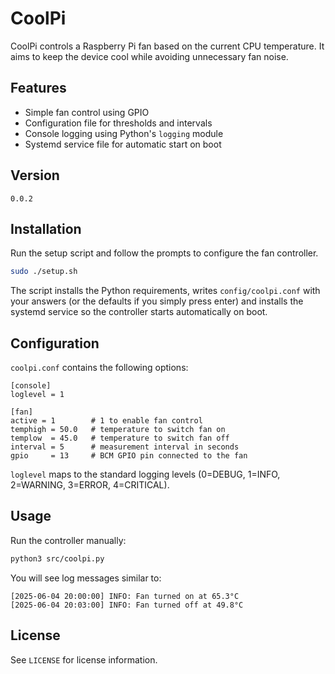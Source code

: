 # CoolPi

CoolPi controls a Raspberry Pi fan based on the current CPU temperature. It aims to keep the device cool while avoiding unnecessary fan noise.

## Features

* Simple fan control using GPIO
* Configuration file for thresholds and intervals
* Console logging using Python's `logging` module
* Systemd service file for automatic start on boot

## Version

`0.0.2`

## Installation

Run the setup script and follow the prompts to configure the fan controller.

```bash
sudo ./setup.sh
```

The script installs the Python requirements, writes `config/coolpi.conf` with
your answers (or the defaults if you simply press enter) and installs the
systemd service so the controller starts automatically on boot.

## Configuration

`coolpi.conf` contains the following options:

```
[console]
loglevel = 1

[fan]
active = 1        # 1 to enable fan control
temphigh = 50.0   # temperature to switch fan on
templow  = 45.0   # temperature to switch fan off
interval = 5      # measurement interval in seconds
gpio     = 13     # BCM GPIO pin connected to the fan
```

`loglevel` maps to the standard logging levels (0=DEBUG, 1=INFO, 2=WARNING, 3=ERROR, 4=CRITICAL).

## Usage

Run the controller manually:

```bash
python3 src/coolpi.py
```

You will see log messages similar to:

```
[2025-06-04 20:00:00] INFO: Fan turned on at 65.3°C
[2025-06-04 20:03:00] INFO: Fan turned off at 49.8°C
```

## License

See `LICENSE` for license information.
